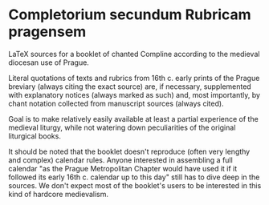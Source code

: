 # Completorium secundum Rubricam pragensem

LaTeX sources for a booklet of chanted Compline according to the
medieval diocesan use of Prague.

Literal quotations of texts and rubrics from 16th c. early prints
of the Prague breviary (always citing the exact source)
are, if necessary, supplemented with explanatory notices
(always marked as such) and, most importantly, by chant notation
collected from manuscript sources (always cited).

Goal is to make relatively easily available at least a partial experience
of the medieval liturgy, while not watering down peculiarities
of the original liturgical books.

It should be noted that the booklet doesn't reproduce (often very
lengthy and complex) calendar rules. Anyone interested in assembling
a full calendar "as the Prague Metropolitan Chapter would have used it
if it followed its early 16th c. calendar up to this day"
still has to dive deep in the sources.
We don't expect most of the booklet's users to be interested in this kind
of hardcore medievalism.
